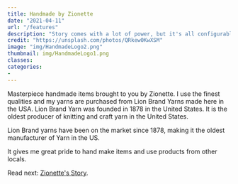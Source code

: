 ```yaml
---
title: Handmade by Zionette
date: "2021-04-11"
url: "/features"
description: "Story comes with a lot of power, but it's all configurable: almost every extra feature is optional."
credit: "https://unsplash.com/photos/QRkew0KwXSM"
image: "img/HandmadeLogo2.png"
thumbnail: img/HandmadeLogo1.png
classes:
categories:
- 
---
```

Masterpiece handmade items brought to you by Zionette.  I use the finest qualities and my yarns are purchased
from Lion Brand Yarns made here in the USA.  Lion Brand Yarn was founded in 1878 in the United States. It is the oldest producer of
knitting and craft yarn in the United States.
<!--more-->

Lion Brand yarns have been on the market since 1878, making it the oldest manufacturer of Yarn in the US.

It gives me great pride to hand make items and use products from other locals.


Read next: [Zionette's Story](/slides/).

